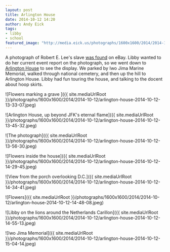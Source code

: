 ```yaml
---
layout: post
title: Arlington House
date: 2014-10-12 14:20
author: Andy Eick
tags: 
- libby
- school
featured_image: "http://media.eick.us/photographs/1600x1600/2014/2014-10-12/arlington-house-2014-10-12-15-04-14.jpeg"
---
```

A photograph of Robert E. Lee's slave [was found][1] on eBay. Libby wanted to do her current event report on the photograph, so we went down to [Arlington House][2] to see the display. We parked by Iwo Jima Marine Memorial, walked through national cemetery, and then up the hill to Arlington House. Libby had fun touring the house, and talking to the docent about hoop skirts.

![Flowers marking a grave ]({{ site.mediaUrlRoot }}/photographs/1600x1600/2014/2014-10-12/arlington-house-2014-10-12-13-33-07.jpeg)

![Arlington House, up beyond JFK's eternal flame]({{ site.mediaUrlRoot }}/photographs/1600x1600/2014/2014-10-12/arlington-house-2014-10-12-13-45-32.jpeg)

![The photograph]({{ site.mediaUrlRoot }}/photographs/1600x1600/2014/2014-10-12/arlington-house-2014-10-12-13-56-30.jpeg)

![Flowers inside the house]({{ site.mediaUrlRoot }}/photographs/1600x1600/2014/2014-10-12/arlington-house-2014-10-12-14-29-45.jpeg)

![View from the porch overlooking D.C.]({{ site.mediaUrlRoot }}/photographs/1600x1600/2014/2014-10-12/arlington-house-2014-10-12-14-34-41.jpeg)

![Flowers]({{ site.mediaUrlRoot }}/photographs/1600x1600/2014/2014-10-12/arlington-house-2014-10-12-14-48-08.jpeg)

![Libby on the lions around the Netherlands Carillon]({{ site.mediaUrlRoot }}/photographs/1600x1600/2014/2014-10-12/arlington-house-2014-10-12-14-55-13.jpeg)

![Iwo Jima Memorial]({{ site.mediaUrlRoot }}/photographs/1600x1600/2014/2014-10-12/arlington-house-2014-10-12-15-04-14.jpeg)

[1]:http://www.washingtonpost.com/local/rare-photo-of-robert-e-lees-slaves-shows-hero-of-arlington-selena-gray/2014/10/09/2af85a62-4fc7-11e4-8c24-487e92bc997b_story.html
[2]:http://www.nps.gov/arho/index.htm